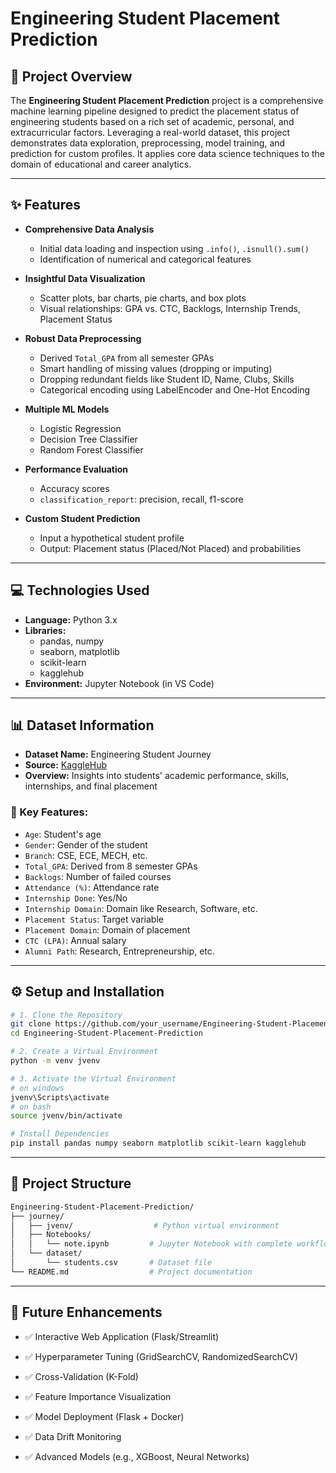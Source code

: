 # Engineering Student Placement Prediction

## 🌟 Project Overview
The **Engineering Student Placement Prediction** project is a comprehensive machine learning pipeline designed to predict the placement status of engineering students based on a rich set of academic, personal, and extracurricular factors. Leveraging a real-world dataset, this project demonstrates data exploration, preprocessing, model training, and prediction for custom profiles. It applies core data science techniques to the domain of educational and career analytics.

---

## ✨ Features

- **Comprehensive Data Analysis**  
  - Initial data loading and inspection using `.info()`, `.isnull().sum()`
  - Identification of numerical and categorical features

- **Insightful Data Visualization**  
  - Scatter plots, bar charts, pie charts, and box plots  
  - Visual relationships: GPA vs. CTC, Backlogs, Internship Trends, Placement Status

- **Robust Data Preprocessing**  
  - Derived `Total_GPA` from all semester GPAs  
  - Smart handling of missing values (dropping or imputing)  
  - Dropping redundant fields like Student ID, Name, Clubs, Skills  
  - Categorical encoding using LabelEncoder and One-Hot Encoding

- **Multiple ML Models**  
  - Logistic Regression  
  - Decision Tree Classifier  
  - Random Forest Classifier

- **Performance Evaluation**  
  - Accuracy scores  
  - `classification_report`: precision, recall, f1-score

- **Custom Student Prediction**  
  - Input a hypothetical student profile  
  - Output: Placement status (Placed/Not Placed) and probabilities

---

## 💻 Technologies Used

- **Language:** Python 3.x  
- **Libraries:**  
  - pandas, numpy  
  - seaborn, matplotlib  
  - scikit-learn  
  - kagglehub  
- **Environment:** Jupyter Notebook (in VS Code)

---

## 📊 Dataset Information

- **Dataset Name:** Engineering Student Journey  
- **Source:** [KaggleHub](https://www.kaggle.com/datasets/rakeshkapilavai/engineering-student-journey/data)
- **Overview:** Insights into students' academic performance, skills, internships, and final placement

### 🔑 Key Features:

- `Age`: Student's age  
- `Gender`: Gender of the student  
- `Branch`: CSE, ECE, MECH, etc.  
- `Total_GPA`: Derived from 8 semester GPAs  
- `Backlogs`: Number of failed courses  
- `Attendance (%)`: Attendance rate  
- `Internship Done`: Yes/No  
- `Internship Domain`: Domain like Research, Software, etc.  
- `Placement Status`: Target variable  
- `Placement Domain`: Domain of placement  
- `CTC (LPA)`: Annual salary  
- `Alumni Path`: Research, Entrepreneurship, etc.

---

## ⚙️ Setup and Installation


```bash
# 1. Clone the Repository
git clone https://github.com/your_username/Engineering-Student-Placement-Prediction.git
cd Engineering-Student-Placement-Prediction

# 2. Create a Virtual Environment
python -m venv jvenv

# 3. Activate the Virtual Environment
# on windows
jvenv\Scripts\activate
# on bash
source jvenv/bin/activate

# Install Dependencies
pip install pandas numpy seaborn matplotlib scikit-learn kagglehub
```

---

## 📁 Project Structure

```bash
Engineering-Student-Placement-Prediction/
├── journey/
│   ├── jvenv/                  # Python virtual environment
│   ├── Notebooks/
│   │   └── note.ipynb         # Jupyter Notebook with complete workflow
│   └── dataset/
│       └── students.csv       # Dataset file
└── README.md                  # Project documentation
```

---

## 🌱 Future Enhancements

- ✅ Interactive Web Application (Flask/Streamlit)

- ✅ Hyperparameter Tuning (GridSearchCV, RandomizedSearchCV)

- ✅ Cross-Validation (K-Fold)

- ✅ Feature Importance Visualization

- ✅ Model Deployment (Flask + Docker)

- ✅ Data Drift Monitoring

- ✅ Advanced Models (e.g., XGBoost, Neural Networks)

